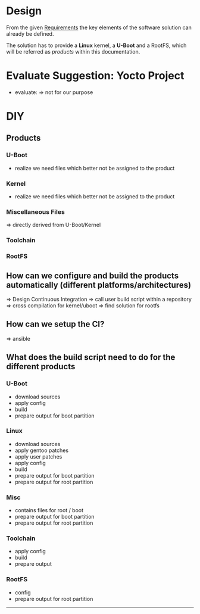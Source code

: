 # Design
From the given [Requirements](requirements.md) the key elements of the software
solution can already be defined.

The solution has to provide a **Linux** kernel, a **U-Boot** and a RootFS, which
will be referred as *products* within this documentation. 


# Evaluate Suggestion: Yocto Project
- evaluate: => not for our purpose

# DIY

## Products

### U-Boot
- realize we need files which better not be assigned to the product
### Kernel
- realize we need files which better not be assigned to the product

### Miscellaneous Files
=> directly derived from U-Boot/Kernel 

### Toolchain

### RootFS

## How can we configure and build the products automatically (different platforms/architectures)
=> Design Continuous Integration
=> call user build script within a repository
=> cross compilation for kernel/uboot
=> find solution for rootfs

## How can we setup the CI?
=> ansible

## What does the build script need to do for the different products

### U-Boot
- download sources
- apply config
- build
- prepare output for boot partition 

### Linux
- download sources
- apply gentoo patches
- apply user patches
- apply config
- build
- prepare output for boot partition
- prepare output for root partition

### Misc
- contains files for root / boot
- prepare output for boot partition
- prepare output for root partition

### Toolchain
- apply config
- build
- prepare output

### RootFS
- config 
- prepare output for root partition

---


